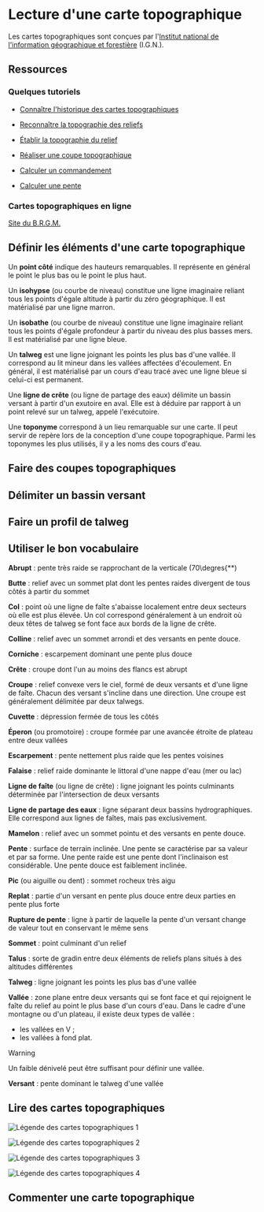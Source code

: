 # Lecture d'une carte topographique

Les cartes topographiques sont conçues par l'[Institut national de l'information géographique et forestière](https://www.ign.fr/) (I.G.N.).

## Ressources

### Quelques tutoriels

- [Connaître l'historique des cartes topographiques](https://www.youtube.com/watch?v=QsPW0kp-Ep4&list=PLjepoOw2WVmh18Iv6bLIhYDUuqxojZIxS&index=11)

- [Reconnaître la topographie des reliefs](https://www.youtube.com/watch?v=ejSyEAwkHVk&list=PLRX0mqAXvuUJ4dUtN1i8MVvDwsSxUNA8g)

- [Établir la topographie du relief](https://www.youtube.com/watch?v=A2W15pGQ0Fk)

- [Réaliser une coupe topographique](https://www.youtube.com/watch?v=8Oh6OJaTsrs&list=PLjepoOw2WVmh18Iv6bLIhYDUuqxojZIxS&index=1)

- [Calculer un commandement](https://www.calculateur.com/pente-en-pourcentage.html)

- [Calculer une pente](https://www.youtube.com/watch?v=9kQK46D-R0g&list=PLjepoOw2WVmh18Iv6bLIhYDUuqxojZIxS&index=4)

### Cartes topographiques en ligne

[Site du B.R.G.M.](https://infoterre.brgm.fr/viewer/MainTileForward.do)

## Définir les éléments d'une carte topographique

Un **point côté** indique des hauteurs remarquables. Il représente en général le point le plus bas ou le point le plus haut.

Un **isohypse** (ou courbe de niveau) constitue une ligne imaginaire reliant tous les points d'égale altitude à partir du zéro géographique. Il est matérialisé par une ligne marron.

Un **isobathe** (ou courbe de niveau) constitue une ligne imaginaire reliant tous les points d'égale profondeur à partir du niveau des plus basses mers. Il est matérialisé par une ligne bleue.

Un **talweg** est une ligne joignant les points les plus bas d'une vallée. Il correspond au lit mineur dans les vallées affectées d'écoulement. En général, il est matérialisé par un cours d'eau tracé avec une ligne bleue si celui-ci est permanent.

Une **ligne de crête** (ou ligne de partage des eaux) délimite un bassin versant à partir d'un exutoire en aval. Elle est à déduire par rapport à un point relevé sur un talweg, appelé l'exécutoire.

Une **toponyme** correspond à un lieu remarquable sur une carte. Il peut servir de repère lors de la conception d'une coupe topographique. Parmi les toponymes les plus utilisés, il y a les noms des cours d'eau.

## Faire des coupes topographiques

## Délimiter un bassin versant

## Faire un profil de talweg

## Utiliser le bon vocabulaire

**Abrupt** : pente très raide se rapprochant de la verticale (70\degres{**)

**Butte** : relief avec un sommet plat dont les pentes  raides divergent de tous côtés à partir du sommet

**Col** : point où une ligne de faîte s'abaisse localement entre deux secteurs où elle est plus élevée. Un col correspond généralement à un endroit où deux têtes de talweg se font face aux bords de la ligne de crête.

**Colline** : relief avec un sommet arrondi et des versants en pente douce.

**Corniche** : escarpement dominant une pente plus douce

**Crête** : croupe dont l'un au moins des flancs est abrupt

**Croupe** : relief convexe vers le ciel, formé de deux versants et d'une ligne de faîte. Chacun des versant s'incline dans une direction. Une croupe est généralement délimitée par deux talwegs.

**Cuvette** : dépression fermée de tous les côtés

**Éperon** (ou promotoire) : croupe formée par une avancée étroite de plateau entre deux vallées

**Escarpement** : pente nettement plus raide que les pentes voisines

**Falaise** : relief raide dominante le littoral d'une nappe d'eau (mer ou lac)

**Ligne de faîte** (ou ligne de crête) : ligne joignant les points culminants déterminée par l'intersection de deux versants

**Ligne de partage des eaux** : ligne séparant deux bassins hydrographiques. Elle correspond aux lignes de faîtes, mais pas exclusivement.

**Mamelon** : relief avec un sommet pointu et des versants en pente douce.

**Pente** : surface de terrain inclinée. Une pente se caractérise par sa valeur et par sa forme. Une pente raide est une pente dont l'inclinaison est considérable. Une pente douce est faiblement inclinée.

**Pic** (ou aiguille ou dent) : sommet rocheux très aigu

**Replat** : partie d'un versant en pente plus douce entre deux parties en pente plus forte

**Rupture de pente** : ligne à partir de laquelle la pente d'un versant change de valeur tout en conservant le même sens

**Sommet** : point culminant d'un relief

**Talus** : sorte de gradin entre deux éléments de reliefs plans situés à des altitudes différentes

**Talweg** : ligne joignant les points les plus bas d'une vallée

**Vallée** : zone plane entre deux versants qui se font face et qui rejoignent le faîte du relief au point le plus base d'un cours d'eau. Dans le cadre d'une montagne ou d'un plateau, il existe deux types de vallée :
- les vallées en V ;
- les vallées à fond plat.

> [!WARNING]
> Un faible dénivelé peut être suffisant pour définir une vallée.

**Versant** : pente dominant le talweg d'une vallée

## Lire des cartes topographiques

![Légende des cartes topographiques 1](./Cartes-topographiques/Raybaud-2003-Legende-1-p8.jpg)

![Légende des cartes topographiques 2](./Cartes-topographiques/Raybaud-2003-Legende-1-p9.jpg)

![Légende des cartes topographiques 3](./Cartes-topographiques/Tiffou-2000-p16-Liste-des-abreviations-usuelles-utilisees-par-l-IGN.jpg)

![Légende des cartes topographiques 4](./Cartes-topographiques/Tiffou-2000-p17-18-Liste-des-abreviations-usuelles-utilisees-par-l-IGN.jpg)

## Commenter une carte topographique
